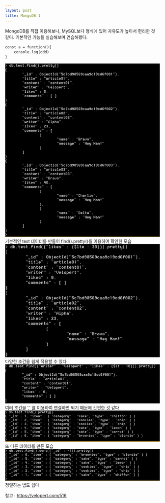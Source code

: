 ```yaml
---
layout: post
title: MongoDB 1
---
```


MongoDB를 직접 이용해보니, MySQL보다 형식에 있어 자유도가 높아서 편리한 것 같다.
기본적인 기능들 실습해보며 연습해봤다.

```
const a = function(){
    console.log(ddd) 
}
```


<img src="../images/mongodb1.PNG"  />
기본적인 test 데이터를 만들어 find().pretty()를 이용하여 확인한 모습


<img src="../images/mongodb2.PNG"  />
다양한 조건을 쉽게 적용할 수 있다


<img src="../images/mongodb3.PNG"  />
여러 조건을 ',' 를 이용하여 연결하면 되기 때문에 간편한 것 같다


<img src="../images/mongodb4.PNG"  />
또 다른 데이터를 만든 모습


<img src="../images/mongodb5.PNG"  />
정렬하는 법도 쉽다



참고 : https://velopert.com/516
 